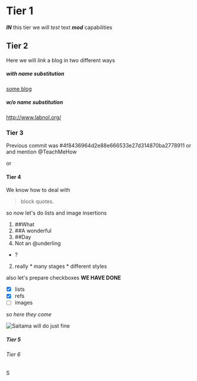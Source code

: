 # Tier 1
__*IN*__ this tier we _will test_  text _**mod**_ capabilities
## Tier 2
Here we will *link* a blog in two different ways
##### with name substitution
[some blog](http://www.labnol.org/)
##### w/o name substitution
http://www.labnol.org/
### Tier 3
Previous commit was
#4f8436964d2e88e666533e27d314870ba2778911
or
and mention
@TeachMeHow

or
#### Tier 4
We know how to deal with 

>block
>quotes.

so now let's do lists and image insertions

1. ##What
2. ##A wonderful
3. ##Day
  1. Not an @underling
  * ?
  2. really
    * many stages
    * different styles

also let's prepare checkboxes
**WE HAVE DONE**
- [x] lists
- [x] refs
- [ ] images

*so here they come*

![Saitama will do just fine](https://myanimelist.cdn-dena.com/images/characters/11/294388.jpg)

##### Tier 5

###### Tier 6
S
